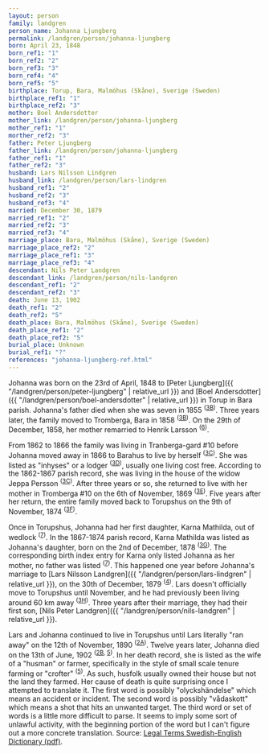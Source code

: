 ```yaml
---
layout: person
family: landgren
person_name: Johanna Ljungberg
permalink: /landgren/person/johanna-ljungberg
born: April 23, 1848
born_ref1: "1"
born_ref2: "2"
born_ref3: "3"
born_ref4: "4"
born_ref5: "5"
birthplace: Torup, Bara, Malmöhus (Skåne), Sverige (Sweden)
birthplace_ref1: "1"
birthplace_ref2: "3"
mother: Boel Andersdotter
mother_link: /landgren/person/johanna-ljungberg
mother_ref1: "1"
morther_ref2: "3"
father: Peter Ljungberg
father_link: /landgren/person/johanna-ljungberg
father_ref1: "1"
father_ref2: "3"
husband: Lars Nilsson Lindgren
husband_link: /landgren/person/lars-lindgren
husband_ref1: "2"
husband_ref2: "3"
husband_ref3: "4"
married: December 30, 1879
married_ref1: "2"
married_ref2: "3"
married_ref3: "4"
marriage_place: Bara, Malmöhus (Skåne), Sverige (Sweden)
marriage_place_ref2: "2"
marriage_place_ref1: "3"
marriage_place_ref3: "4"
descendant: Nils Peter Landgren
descendant_link: /landgren/person/nils-landgren
descendant_ref1: "2"
descendant_ref2: "3"
death: June 13, 1902
death_ref1: "2"
death_ref2: "5"
death_place: Bara, Malmöhus (Skåne), Sverige (Sweden)
death_place_ref1: "2"
death_place_ref2: "5"
burial_place: Unknown
burial_ref1: "?"
references: "johanna-ljungberg-ref.html"
---
```

Johanna was born on the 23rd of April, 1848 to [Peter Ljungberg]({{ "/landgren/person/peter-ljungberg" | relative_url }}) and [Boel Andersdotter]({{ "/landgren/person/boel-andersdotter" | relative_url }}) in Torup in Bara parish. Johanna's father died when she was seven in 1855 <sup>([3B](#3B))</sup>. Three years later, the family moved to Tromberga, Bara in 1858 <sup>([3B](#3B))</sup>. On the 29th of December, 1858, her mother remarried to Henrik Larsson <sup>([6](#6))</sup>.

From 1862 to 1866 the family was living in Tranberga-gard #10 before Johanna moved away in 1866 to Barahus to live by herself <sup>([3C](#3C))</sup>. She was listed as "inhyses" or a lodger <sup>([3D](#3D))</sup>, usually one living cost free. According to the 1862-1867 parish record, she was living in the house of the widow Jeppa Persson <sup>([3C](#3C))</sup>. After three years or so, she returned to live with her mother in Tromberga #10 on the 6th of November, 1869 <sup>([3E](#3E))</sup>. Five years after her return, the entire family moved back to Torupshus on the 9th of November, 1874 <sup>([3F](#3F))</sup>.

Once in Torupshus, Johanna had her first daughter, Karna Mathilda, out of wedlock <sup>([7](#7))</sup>. In the 1867-1874 parish record, Karna Mathilda was listed as Johanna's daughter, born on the 2nd of December, 1878 <sup>([3G](#3G))</sup>. The corresponding birth index entry for Karna only listed Johanna as her mother, no father was listed <sup>([7](#7))</sup>. This happened one year before Johanna's marriage to [Lars Nilsson Landgren]({{ "/landgren/person/lars-lindgren" | relative_url }}), on the 30th of December, 1879 <sup>([4](#4))</sup>. Lars doesn't officially move to Torupshus until November, and he had previously been living around 60 km away <sup>([3H](#3H))</sup>. Three years after their marriage, they had their first son, [Nils Peter Landgren]({{ "/landgren/person/nils-landgren" | relative_url }}).

Lars and Johanna continued to live in Torupshus until Lars literally "ran away" on the 12th of November, 1890 <sup>([2A](#2A))</sup>. Twelve years later, Johanna died on the 13th of June, 1902 <sup>([2B](#2B), [5](#5))</sup>. In her death record, she is listed as the wife of a "husman" or farmer, specifically in the style of small scale tenure farming or "crofter" <sup>([5](#5))</sup>. As such, husfolk usually owned their house but not the land they farmed. Her cause of death is quite surprising once I attempted to translate it. The first word is possibly "olyckshändelse" which means an accident or incident. The second word is possibly "vådaskott" which means a shot that hits an unwanted target. The third word or set of words is a little more difficult to parse. It seems to imply some sort of unlawful activity, with the beginning portion of the word but I can't figure out a more concrete translation. Source: [Legal Terms Swedish-English Dictionary (pdf)](http://www.domstol.se/Publikationer/Ordlista/svensk-engelsk_ordlista.pdf).
